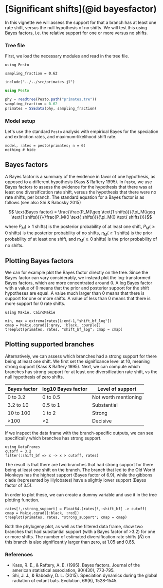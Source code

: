 # [Significant shifts](@id bayesfactor)

In this vignette we will assess the support for that a branch has at least one rate shift, versus the null hypothesis of no shifts. We will test this using Bayes factors, i.e. the relative support for one or more versus no shifts.

### Tree file

First, we load the necessary modules and read in the tree file.

```@setup bayes
using Pesto

sampling_fraction = 0.62

include("../../src/primates.jl")
```
```julia bayes
using Pesto

phy = readtree(Pesto.path("primates.tre"))
sampling_fraction = 0.62
primates = SSEdata(phy, sampling_fraction)
```

### Model setup

Let's use the standard `Pesto` analysis with empirical Bayes for the speciation and extinction rates, and maximum-likelihood shift rate.

```@example bayes
model, rates = pesto(primates; n = 6)
nothing # hide
```

## Bayes factors

A Bayes factor is a summary of the evidence in favor of one hypothesis, as opposed to a different hypothesis (Kass & Raftery 1995). In `Pesto`, we use Bayes factors to assess the evidence for the hypothesis that there was at least one diversification rate shift, versus the hypothesis that there were no rate shifts, per branch. The standard equation for a Bayes factor is as follows (see also Shi & Rabosky 2015)

```math
    \text{Bayes factor} = \frac{\frac{P_M(\geq \text{1 shifts})}{\pi_M(\geq \text{1 shifts})}}{\frac{P_M(0 \text{ shifts})}{\pi_M(0 \text{ shifts})}}
```
where $P_M(\geq \text{1 shifts})$ is the posterior probability of at least one shift, $P_M(\geq \text{0 shifts})$ is the posterior probability of no shifts, $\pi_M(\geq \text{1 shifts})$ is the prior probability of at least one shift, and $\pi_M(\geq \text{0 shifts})$ is the prior probability of no shifts.

## Plotting Bayes factors

We can for example plot the Bayes factor directly on the tree. Since the Bayes factor can vary considerably, we instead plot the log-transformed Bayes factors, which are more concentrated around 0. A log Bayes factor with a value of 0 means that the prior and posterior support for the shift hypotheses are equal. A value much larger than 0 means that there is support for one or more shifts. A value of less than 0 means that there is more support for 0 rate shifts.

```@example bayes
using Makie, CairoMakie

min, max = extrema(rates[1:end-1,"shift_bf_log"])
cmap = Makie.cgrad([:gray, :black, :purple])
treeplot(primates, rates, "shift_bf_log"; cmap = cmap)
```

## Plotting supported branches

Alternatively, we can assess which branches had a strong support for there being at least one shift. We first set the significance level at 10, meaning strong support (Kass & Raftery 1995). Next, we can compute which branches has strong support for at least one diversification rate shift, vs the null hypothesis of zero shifts. 

| Bayes factor   | log10 Bayes factor | Level of support     |
| -------------- | ------------------ | -------------------- |
| 0 to 3.2       | 0 to 0.5           | Not worth mentioning |
| 3.2 to 10      | 0.5 to 1           | Substantial          |   
| 10 to 100      | 1 to 2             | Strong               |
| >100           | >2                 | Decisive             |

If we inspect the data frame with the branch-specific outputs, we can see specifically which branches has strong support. 

```@example bayes
using DataFrames
cutoff = 3.2
filter(:shift_bf => x -> x > cutoff, rates)
```
The result is that there are two branches that had strong support for there being at least one shift on the branch. The branch that led to the Old World Monkeys has the highest support (Bayes factor of 6.9), while the gibbons clade (represented by Hylobates) have a slightly lower support (Bayes factor of 3.5). 

In order to plot these, we can create a dummy variable and use it in the tree plotting function.
```@example bayes
rates[!,:strong_support] = Float64.(rates[!,:shift_bf] .> cutoff)
cmap = Makie.cgrad([:black, :red])
treeplot(primates, rates, "strong_support"; cmap = cmap)
```

Both the phylogeny plot, as well as the filtered data frame, show two branches that had substantial support (with a Bayes factor of >3.2) for one or more shifts. The number of estimated diversification rate shifts ($\hat{N}$) on this branch is also significantly larger than zero, at 1.05 and 0.65.

### References

* Kass, R. E., & Raftery, A. E. (1995). Bayes factors. Journal of the american statistical association, 90(430), 773-795.
* Shi, J. J., & Rabosky, D. L. (2015). Speciation dynamics during the global radiation of extant bats. Evolution, 69(6), 1528-1545.


